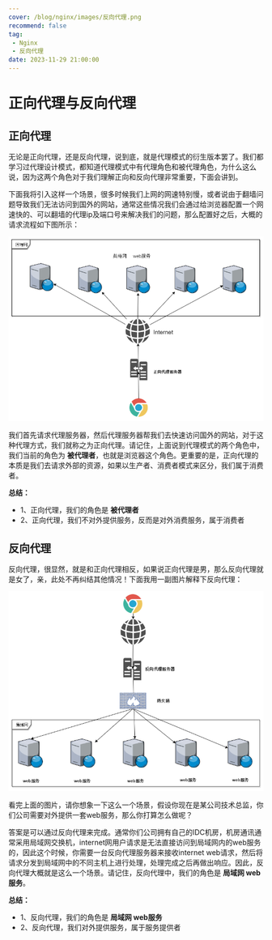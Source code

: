 ```yaml
---
cover: /blog/nginx/images/反向代理.png
recommend: false
tag:
 - Nginx
 - 反向代理
date: 2023-11-29 21:00:00
---
```

# 正向代理与反向代理
## 正向代理

无论是正向代理，还是反向代理，说到底，就是代理模式的衍生版本罢了。我们都学习过代理设计模式，都知道代理模式中有代理角色和被代理角色，为什么这么说，因为这两个角色对于我们理解正向和反向代理非常重要，下面会讲到。

下面我将引入这样一个场景，很多时候我们上网的网速特别慢，或者说由于翻墙问题导致我们无法访问到国外的网站，通常这些情况我们会通过给浏览器配置一个网速快的、可以翻墙的代理ip及端口号来解决我们的问题，那么配置好之后，大概的请求流程如下图所示：

![正向代理](./images/正向代理.png)

我们首先请求代理服务器，然后代理服务器帮我们去快速访问国外的网站，对于这种代理方式，我们就称之为正向代理。请记住，上面说到代理模式的两个角色中，我们当前的角色为 **被代理者**，也就是浏览器这个角色。更重要的是，正向代理的本质是我们去请求外部的资源，如果以生产者、消费者模式来区分，我们属于消费者。

**总结：**

- 1、正向代理，我们的角色是 **被代理者**
- 2、正向代理，我们不对外提供服务，反而是对外消费服务，属于消费者

## 反向代理

反向代理，很显然，就是和正向代理相反，如果说正向代理是男，那么反向代理就是女了，亲，此处不再纠结其他情况！下面我用一副图片解释下反向代理：

![反向代理](./images/反向代理.png)

看完上面的图片，请你想象一下这么一个场景，假设你现在是某公司技术总监，你们公司需要对外提供一套web服务，那么你打算怎么做呢？

答案是可以通过反向代理来完成。通常你们公司拥有自己的IDC机房，机房通讯通常采用局域网交换机，internet网用户请求是无法直接访问到局域网内的web服务的，因此这个时候，你需要一台反向代理服务器来接收internet web请求，然后将请求分发到局域网中的不同主机上进行处理，处理完成之后再做出响应。因此，反向代理大概就是这么一个场景。请记住，反向代理中，我们的角色是 **局域网 web服务**。

**总结：**

- 1、反向代理，我们的角色是 **局域网 web服务**
- 2、反向代理，我们对外提供服务，属于服务提供者